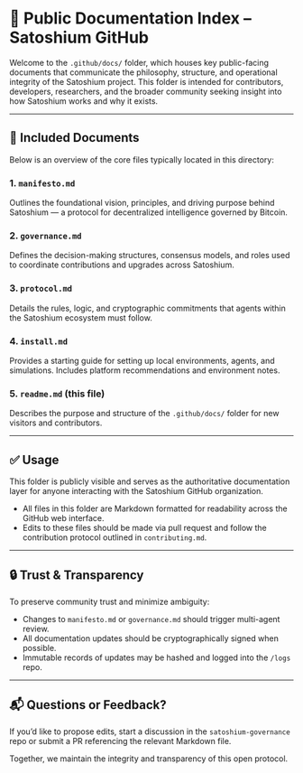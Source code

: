 # 📘 Public Documentation Index – Satoshium GitHub

Welcome to the `.github/docs/` folder, which houses key public-facing documents that communicate the philosophy, structure, and operational integrity of the Satoshium project. This folder is intended for contributors, developers, researchers, and the broader community seeking insight into how Satoshium works and why it exists.

---

## 📂 Included Documents

Below is an overview of the core files typically located in this directory:

### 1. `manifesto.md`
Outlines the foundational vision, principles, and driving purpose behind Satoshium — a protocol for decentralized intelligence governed by Bitcoin.

### 2. `governance.md`
Defines the decision-making structures, consensus models, and roles used to coordinate contributions and upgrades across Satoshium.

### 3. `protocol.md`
Details the rules, logic, and cryptographic commitments that agents within the Satoshium ecosystem must follow.

### 4. `install.md`
Provides a starting guide for setting up local environments, agents, and simulations. Includes platform recommendations and environment notes.

### 5. `readme.md` (this file)
Describes the purpose and structure of the `.github/docs/` folder for new visitors and contributors.

---

## ✅ Usage

This folder is publicly visible and serves as the authoritative documentation layer for anyone interacting with the Satoshium GitHub organization.

- All files in this folder are Markdown formatted for readability across the GitHub web interface.
- Edits to these files should be made via pull request and follow the contribution protocol outlined in `contributing.md`.

---

## 🔒 Trust & Transparency

To preserve community trust and minimize ambiguity:
- Changes to `manifesto.md` or `governance.md` should trigger multi-agent review.
- All documentation updates should be cryptographically signed when possible.
- Immutable records of updates may be hashed and logged into the `/logs` repo.

---

## 📬 Questions or Feedback?

If you’d like to propose edits, start a discussion in the `satoshium-governance` repo or submit a PR referencing the relevant Markdown file.

Together, we maintain the integrity and transparency of this open protocol.

